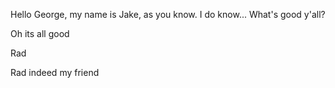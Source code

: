 Hello George, my name is Jake, as you know.
I do know... What's good y'all?

Oh its all good 

Rad

Rad indeed my friend